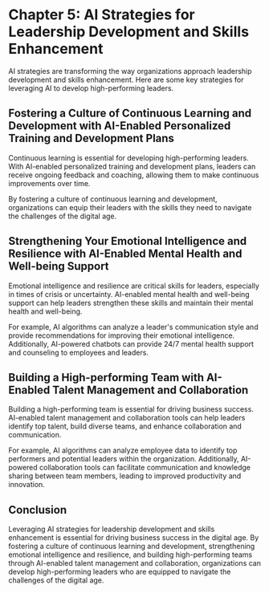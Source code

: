 Chapter 5: AI Strategies for Leadership Development and Skills Enhancement
==========================================================================

AI strategies are transforming the way organizations approach leadership development and skills enhancement. Here are some key strategies for leveraging AI to develop high-performing leaders.

Fostering a Culture of Continuous Learning and Development with AI-Enabled Personalized Training and Development Plans
----------------------------------------------------------------------------------------------------------------------

Continuous learning is essential for developing high-performing leaders. With AI-enabled personalized training and development plans, leaders can receive ongoing feedback and coaching, allowing them to make continuous improvements over time.

By fostering a culture of continuous learning and development, organizations can equip their leaders with the skills they need to navigate the challenges of the digital age.

Strengthening Your Emotional Intelligence and Resilience with AI-Enabled Mental Health and Well-being Support
-------------------------------------------------------------------------------------------------------------

Emotional intelligence and resilience are critical skills for leaders, especially in times of crisis or uncertainty. AI-enabled mental health and well-being support can help leaders strengthen these skills and maintain their mental health and well-being.

For example, AI algorithms can analyze a leader's communication style and provide recommendations for improving their emotional intelligence. Additionally, AI-powered chatbots can provide 24/7 mental health support and counseling to employees and leaders.

Building a High-performing Team with AI-Enabled Talent Management and Collaboration
-----------------------------------------------------------------------------------

Building a high-performing team is essential for driving business success. AI-enabled talent management and collaboration tools can help leaders identify top talent, build diverse teams, and enhance collaboration and communication.

For example, AI algorithms can analyze employee data to identify top performers and potential leaders within the organization. Additionally, AI-powered collaboration tools can facilitate communication and knowledge sharing between team members, leading to improved productivity and innovation.

Conclusion
----------

Leveraging AI strategies for leadership development and skills enhancement is essential for driving business success in the digital age. By fostering a culture of continuous learning and development, strengthening emotional intelligence and resilience, and building high-performing teams through AI-enabled talent management and collaboration, organizations can develop high-performing leaders who are equipped to navigate the challenges of the digital age.
